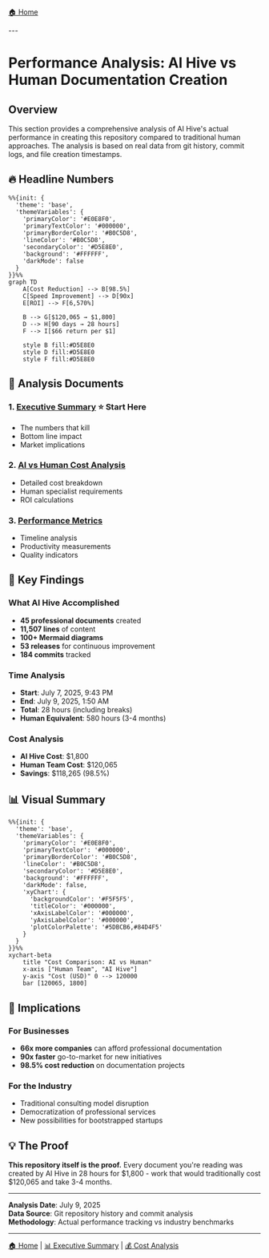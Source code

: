 [🏠 Home](../../README.md)

<link rel="stylesheet" href="../../assets/css/styles.css">
---

# Performance Analysis: AI Hive vs Human Documentation Creation

## Overview

This section provides a comprehensive analysis of AI Hive's actual performance in creating this repository compared to traditional human approaches. The analysis is based on real data from git history, commit logs, and file creation timestamps.

## 🔥 Headline Numbers

<div class="mermaid-diagram-wrapper">

```mermaid
%%{init: {
  'theme': 'base',
  'themeVariables': {
    'primaryColor': '#E0E8F0',
    'primaryTextColor': '#000000',
    'primaryBorderColor': '#B0C5D8',
    'lineColor': '#B0C5D8',
    'secondaryColor': '#D5E8E0',
    'background': '#FFFFFF',
    'darkMode': false
  }
}}%%
graph TD
    A[Cost Reduction] --> B[98.5%]
    C[Speed Improvement] --> D[90x]
    E[ROI] --> F[6,570%]

    B --> G[$120,065 → $1,800]
    D --> H[90 days → 28 hours]
    F --> I[$66 return per $1]

    style B fill:#D5E8E0
    style D fill:#D5E8E0
    style F fill:#D5E8E0
```

</div>

## 📄 Analysis Documents

### 1. **[Executive Summary](executive-summary.md)** ⭐ Start Here
   - The numbers that kill
   - Bottom line impact
   - Market implications

### 2. **[AI vs Human Cost Analysis](ai-vs-human-cost-analysis.md)**
   - Detailed cost breakdown
   - Human specialist requirements
   - ROI calculations

### 3. **[Performance Metrics](performance-metrics.md)**
   - Timeline analysis
   - Productivity measurements
   - Quality indicators

## 🎯 Key Findings

### What AI Hive Accomplished
- **45 professional documents** created
- **11,507 lines** of content
- **100+ Mermaid diagrams**
- **53 releases** for continuous improvement
- **184 commits** tracked

### Time Analysis
- **Start**: July 7, 2025, 9:43 PM
- **End**: July 9, 2025, 1:50 AM
- **Total**: 28 hours (including breaks)
- **Human Equivalent**: 580 hours (3-4 months)

### Cost Analysis
- **AI Hive Cost**: $1,800
- **Human Team Cost**: $120,065
- **Savings**: $118,265 (98.5%)

## 📊 Visual Summary

<div class="mermaid-diagram-wrapper">

```mermaid
%%{init: {
  'theme': 'base',
  'themeVariables': {
    'primaryColor': '#E0E8F0',
    'primaryTextColor': '#000000',
    'primaryBorderColor': '#B0C5D8',
    'lineColor': '#B0C5D8',
    'secondaryColor': '#D5E8E0',
    'background': '#FFFFFF',
    'darkMode': false,
    'xyChart': {
      'backgroundColor': '#F5F5F5',
      'titleColor': '#000000',
      'xAxisLabelColor': '#000000',
      'yAxisLabelColor': '#000000',
      'plotColorPalette': '#5DBCB6,#84D4F5'
    }
  }
}}%%
xychart-beta
    title "Cost Comparison: AI vs Human"
    x-axis ["Human Team", "AI Hive"]
    y-axis "Cost (USD)" 0 --> 120000
    bar [120065, 1800]
```

</div>

## 🚀 Implications

### For Businesses
- **66x more companies** can afford professional documentation
- **90x faster** go-to-market for new initiatives
- **98.5% cost reduction** on documentation projects

### For the Industry
- Traditional consulting model disruption
- Democratization of professional services
- New possibilities for bootstrapped startups

## 💡 The Proof

**This repository itself is the proof.** Every document you're reading was created by AI Hive in 28 hours for $1,800 - work that would traditionally cost $120,065 and take 3-4 months.

---

**Analysis Date**: July 9, 2025<br/>
**Data Source**: Git repository history and commit analysis<br/>
**Methodology**: Actual performance tracking vs industry benchmarks

---

[🏠 Home](../../README.md) | [📊 Executive Summary](executive-summary.md) | [💰 Cost Analysis](ai-vs-human-cost-analysis.md)
